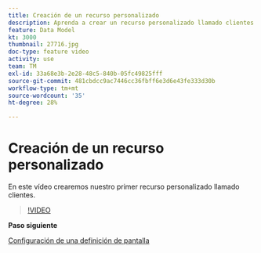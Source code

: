 ```yaml
---
title: Creación de un recurso personalizado
description: Aprenda a crear un recurso personalizado llamado clientes.
feature: Data Model
kt: 3000
thumbnail: 27716.jpg
doc-type: feature video
activity: use
team: TM
exl-id: 33a68e3b-2e28-48c5-840b-05fc49825fff
source-git-commit: 481cbdcc9ac7446cc36fbff6e3d6e43fe333d30b
workflow-type: tm+mt
source-wordcount: '35'
ht-degree: 28%

---
```


# Creación de un recurso personalizado

En este vídeo crearemos nuestro primer recurso personalizado llamado clientes.

>[!VIDEO](https://video.tv.adobe.com/v/27716?quality=9)

**Paso siguiente**

[Configuración de una definición de pantalla](./configuring-a-screen-definition-for-a-custom-resource.md)
